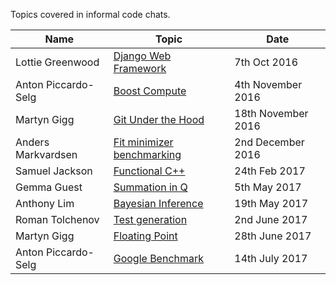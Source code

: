Topics covered in informal code chats.

Name | Topic | Date
--- | --- | --- |
Lottie Greenwood | [Django Web Framework](MaterialPresented/Django-Web-Framework-7thOct2016-greenwood.pptx) | 7th Oct 2016 |
Anton Piccardo-Selg | [Boost Compute](https://antonpiccardoselg.github.io/slides/boost_compute/#/) | 4th November 2016 |
Martyn Gigg | [Git Under the Hood](MaterialPresented/git-under-the-hood.pdf) | 18th November 2016 |
Anders Markvardsen | [Fit minimizer benchmarking](MaterialPresented/Fit-minimizer-benchmarking-2ndDec2016-markvardsen.pptx) | 2nd December 2016 |
Samuel Jackson | [Functional C++](http://slides.com/samueljackson-1/deck) | 24th Feb 2017 |
Gemma Guest | [Summation in Q](http://slides.com/gemmaguest/summation_in_q) | 5th May 2017 |
Anthony Lim | [Bayesian Inference](MaterialPresented/bays.pptx) | 19th May 2017 |
Roman Tolchenov | [Test generation](https://gitpitch.com/mantid-roman/testingtalk) | 2nd June 2017 |
Martyn Gigg | [Floating Point](MaterialPresented/how-are-real-numbers-represented-by-a-computer.pdf) | 28th June 2017 |
Anton Piccardo-Selg | [Google Benchmark](https://antonpiccardoselg.github.io/slides/micro_benchmarking/#/) | 14th July 2017 |
